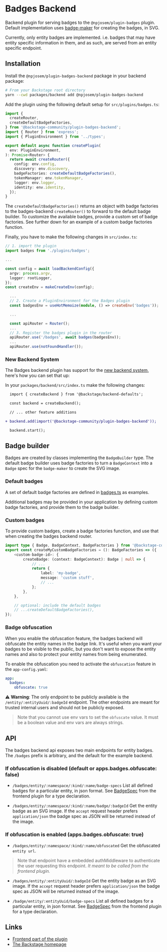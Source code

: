 # Badges Backend

Backend plugin for serving badges to the `@npjosem/plugin-badges` plugin.
Default implementation uses
[badge-maker](https://www.npmjs.com/package/badge-maker) for creating the
badges, in SVG.

Currently, only entity badges are implemented. i.e. badges that may have entity
specific information in them, and as such, are served from an entity specific
endpoint.

## Installation

Install the `@npjosem/plugin-badges-backend` package in your backend package:

```bash
# From your Backstage root directory
yarn --cwd packages/backend add @npjosem/plugin-badges-backend
```

Add the plugin using the following default setup for
`src/plugins/badges.ts`:

```ts
import {
  createRouter,
  createDefaultBadgeFactories,
} from '@backstage-community/plugin-badges-backend';
import { Router } from 'express';
import { PluginEnvironment } from '../types';

export default async function createPlugin(
  env: PluginEnvironment,
): Promise<Router> {
  return await createRouter({
    config: env.config,
    discovery: env.discovery,
    badgeFactories: createDefaultBadgeFactories(),
    tokenManager: env.tokenManager,
    logger: env.logger,
    identity: env.identity,
  });
}
```

The `createDefaultBadgeFactories()` returns an object with badge factories to
the badges-backend `createRouter()` to forward to the default badge builder. To
customize the available badges, provide a custom set of badge factories. See
further down for an example of a custom badge factories function.

Finally, you have to make the following changes in `src/index.ts`:

```ts
// 1. import the plugin
import badges from './plugins/badges';

...

const config = await loadBackendConfig({
  argv: process.argv,
  logger: rootLogger,
});
const createEnv = makeCreateEnv(config);

  ...
  // 2. Create a PluginEnvironment for the Badges plugin
  const badgesEnv = useHotMemoize(module, () => createEnv('badges'));

  ...

  const apiRouter = Router();
  ...
  // 3. Register the badges plugin in the router
  apiRouter.use('/badges', await badges(badgesEnv));
  ...
  apiRouter.use(notFoundHandler());
```

### New Backend System

The Badges backend plugin has support for the [new backend system](https://backstage.io/docs/backend-system/), here's how you can set that up:

In your `packages/backend/src/index.ts` make the following changes:

```diff
  import { createBackend } from '@backstage/backend-defaults';

  const backend = createBackend();

  // ... other feature additions

+ backend.add(import('@backstage-community/plugin-badges-backend'));

  backend.start();
```

## Badge builder

Badges are created by classes implementing the `BadgeBuilder` type. The default
badge builder uses badge factories to turn a `BadgeContext` into a `Badge` spec
for the `badge-maker` to create the SVG image.

### Default badges

A set of default badge factories are defined in
[badges.ts](https://github.com/backstage/backstage/tree/master/plugins/badges-backend/src/badges.ts)
as examples.

Additional badges may be provided in your application by defining custom badge
factories, and provide them to the badge builder.

### Custom badges

To provide custom badges, create a badge factories function, and use that when
creating the badges backend router.

```ts
import type { Badge, BadgeContext, BadgeFactories } from '@backstage-community/plugin-badges-backend';
export const createMyCustomBadgeFactories = (): BadgeFactories => ({
    <custom-badge-id>: {
        createBadge: (context: BadgeContext): Badge | null => {
            // ...
            return {
                label: 'my-badge',
                message: 'custom stuff',
                // ...
            };
        },
    },

    // optional: include the default badges
    // ...createDefaultBadgeFactories(),
});
```

### Badge obfuscation

When you enable the obfuscation feature, the badges backend will obfuscate the entity names in the badge link. It's useful when you want your badges to be visible to the public, but you don't want to expose the entity names and also to protect your entity names from being enumerated.

To enable the obfuscation you need to activate the `obfuscation` feature in the `app-config.yaml`:

```yaml
app:
  badges:
    obfuscate: true
```

:warning: **Warning**: The only endpoint to be publicly available is the `/entity/:entityUuid/:badgeId` endpoint. The other endpoints are meant for trusted internal users and should not be publicly exposed.

> Note that you cannot use env vars to set the `obfuscate` value. It must be a boolean value and env vars are always strings.

## API

The badges backend api exposes two main endpoints for entity badges. The
`/badges` prefix is arbitrary, and the default for the example backend.

### If obfuscation is disabled (default or apps.badges.obfuscate: false)

- `/badges/entity/:namespace/:kind/:name/badge-specs` List all defined badges
  for a particular entity, in json format. See
  [BadgeSpec](https://github.com/backstage/backstage/tree/master/plugins/badges/src/api/types.ts)
  from the frontend plugin for a type declaration.

- `/badges/entity/:namespace/:kind/:name/badge/:badgeId` Get the entity badge as
  an SVG image. If the `accept` request header prefers `application/json` the
  badge spec as JSON will be returned instead of the image.

### If obfuscation is enabled (apps.badges.obfuscate: true)

- `/badges/entity/:namespace/:kind/:name/obfuscated` Get the obfuscated `entity url`.

> Note that endpoint have a embedded authMiddleware to authenticate the user requesting this endpoint. _It meant to be called from the frontend plugin._

- `/badges/entity/:entityUuid/:badgeId` Get the entity badge as an SVG image. If
  the `accept` request header prefers `application/json` the badge spec as JSON
  will be returned instead of the image.

- `/badge/entity/:entityUuid/badge-specs` List all defined badges for a
  particular entity, in json format. See
  [BadgeSpec](https://github.com/backstage/backstage/tree/master/plugins/badges/src/api/types.ts)
  from the frontend plugin for a type declaration.

## Links

- [Frontend part of the plugin](https://github.com/backstage/backstage/tree/master/plugins/badges)
- [The Backstage homepage](https://backstage.io)
